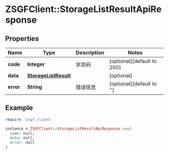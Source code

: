 # ZSGFClient::StorageListResultApiResponse

## Properties

| Name | Type | Description | Notes |
| ---- | ---- | ----------- | ----- |
| **code** | **Integer** | 状态码 | [optional][default to 200] |
| **data** | [**StorageListResult**](StorageListResult.md) |  | [optional] |
| **error** | **String** | 错误信息 | [optional][default to &#39;&#39;] |

## Example

```ruby
require 'zsgf_client'

instance = ZSGFClient::StorageListResultApiResponse.new(
  code: null,
  data: null,
  error: null
)
```

